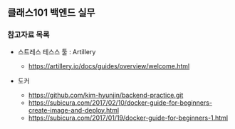 ## 클래스101 백엔드 실무

### 참고자료 목록

- 스트레스 테스스 툴 : Artillery

  - https://artillery.io/docs/guides/overview/welcome.html

- 도커
  - https://github.com/kim-hyunjin/backend-practice.git
  - https://subicura.com/2017/02/10/docker-guide-for-beginners-create-image-and-deploy.html
  - https://subicura.com/2017/01/19/docker-guide-for-beginners-1.html
